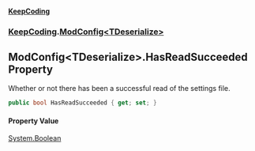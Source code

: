 #### [KeepCoding](index.md 'index')
### [KeepCoding](KeepCoding.md 'KeepCoding').[ModConfig&lt;TDeserialize&gt;](ModConfig.TDeserialize..md 'KeepCoding.ModConfig&lt;TDeserialize&gt;')
## ModConfig&lt;TDeserialize&gt;.HasReadSucceeded Property
Whether or not there has been a successful read of the settings file.  
```csharp
public bool HasReadSucceeded { get; set; }
```
#### Property Value
[System.Boolean](https://docs.microsoft.com/en-us/dotnet/api/System.Boolean 'System.Boolean')
